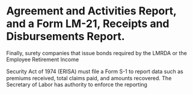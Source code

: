 # Agreement and Activities Report, and a Form LM-21, Receipts and Disbursements Report.

Finally, surety companies that issue bonds required by the LMRDA or the Employee Retirement Income

Security Act of 1974 (ERISA) must ﬁle a Form S-1 to report data such as premiums received, total claims paid, and amounts recovered. The Secretary of Labor has authority to enforce the reporting